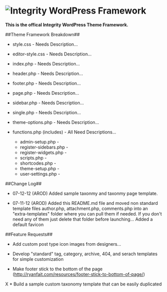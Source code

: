 ![Integrity](http://integrityfb.com/logo.png) WordPress Framework
=======

<strong>This is the offical Integrity WordPress Theme Framework.</strong>

##Theme Framework Breakdown##

* style.css - Needs Description...

* editor-style.css - Needs Description...

* index.php - Needs Description...

* header.php - Needs Description...

* footer.php - Needs Description...

* page.php - Needs Description...

* sidebar.php - Needs Description...

* single.php - Needs Description...

* theme-options.php - Needs Description...

* functions.php (includes) - All Need Descriptions...
	* admin-setup.php -
	* register-sidebars.php -
	* register-widgets.php -
	* scripts.php -
	* shortcodes.php -
	* theme-setup.php -
	* user-settings.php -
	
##Change Log##

* 07-12-12 (AROD) Added sample taxonmy and taxonmy page template.

* 07-11-12 (AROD) Added this README.md file and moved non standard template files author.php, attachment.php, comments.php into an "extra-templates" folder where you can pull them if needed. If you don't need any of them just delete that folder before launching... Added a default favicon

##Feature Requests##

* Add custom post type icon images from designers...

* Develop "standard" tag, category, archive, 404, and serach templates for simple customization

* Make footer stick to the bottom of the page (http://ryanfait.com/resources/footer-stick-to-bottom-of-page/)

X * Build a sample custom taxonomy template that can be easily duplicated




